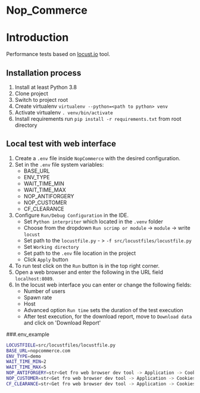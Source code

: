 # Nop_Commerce

# Introduction
Performance tests based on [locust.io](https://docs.locust.io/en/stable/) tool.

## Installation process
1. Install at least Python 3.8
2. Clone project
3. Switch to project root
4. Create virtualenv `virtualenv --python=<path to python> venv`
5. Activate virtualenv `. venv/bin/activate`
6. Install requirements run `pip install -r requirements.txt` from root directory

## Local test with web interface
1. Create a `.env` file inside `NopCommerce` with the desired configuration.
2. Set in the `.env` file system variables:
    - BASE_URL
    - ENV_TYPE
    - WAIT_TIME_MIN
    - WAIT_TIME_MAX
    - NOP_ANTIFORGERY
    - NOP_CUSTOMER
    - CF_CLEARANCE
3. Configure `Run/Debug Configuration` in the IDE.
   - Set `Python interpriter` which located in the `.venv` folder
   - Choose from the dropdown `Run scrimp or module` -> `module` -> write `locust`
   - Set path to the `locustfile.py` - > `-f src/locustfiles/locustfile.py`
   - Set `Working directory`
   - Set path to the `.env`  file location in the project
   - Click `Apply` button
4. To run test click on the `Run` button is in the top right corner. 
5. Open a web browser and enter the following in the URL field `localhost:8089`.
6. In the locust web interface you can enter or change the following fields:
   - Number of users
   - Spawn rate
   - Host
   - Advanced option `Run time` sets the duration of the test execution
   - After test execution, for the download report, move to `Download data` and click on 'Download Report'

###.env_example
```bash
LOCUSTFIELE=src/locustfiles/locustfile.py
BASE_URL=nopcommerce.com
ENV_TYPE=demo
WAIT_TIME_MIN=2
WAIT_TIME_MAX=5
NOP_ANTIFORGERY=str<Get fro web browser dev tool -> Application -> Cookies >
NOP_CUSTOMER=str<Get fro web browser dev tool -> Application -> Cookies >
CF_CLEARANCE=str<Get fro web browser dev tool -> Application -> Cookies >
```